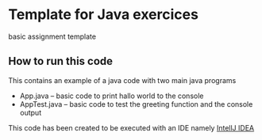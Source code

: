 # Template for Java exercices

basic assignment template

## How to run this code

This contains an example of a java code with two main java programs
- App.java – basic code to print hallo world to the console
- AppTest.java – basic code to test the greeting function and the console output

This code has been created to be executed with an IDE namely [IntellJ IDEA](https://www.jetbrains.com/idea/)

